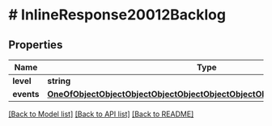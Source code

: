 # # InlineResponse20012Backlog

## Properties

Name | Type | Description | Notes
------------ | ------------- | ------------- | -------------
**level** | **string** |  |
**events** | [**OneOfObjectObjectObjectObjectObjectObjectObjectObjectObjectObjectObject[]**](OneOfObjectObjectObjectObjectObjectObjectObjectObjectObjectObjectObject.md) |  |

[[Back to Model list]](../../README.md#models) [[Back to API list]](../../README.md#endpoints) [[Back to README]](../../README.md)
